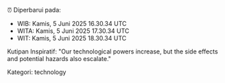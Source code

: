 ⏰ Diperbarui pada:
- WIB: Kamis, 5 Juni 2025 16.30.34 UTC
- WITA: Kamis, 5 Juni 2025 17.30.34 UTC
- WIT: Kamis, 5 Juni 2025 18.30.34 UTC

Kutipan Inspiratif:
"Our technological powers increase, but the side effects and potential hazards also escalate."


Kategori: technology

